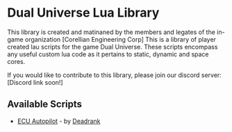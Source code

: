 # Dual Universe Lua Library
This library is created and matinaned by the members and legates of the in-game organization [Corellian Engineering Corp]
This is a library of player created lau scripts for the game Dual Universe. These scripts encompass any useful custom lua code as it pertains to static, dynamic and space cores.

If you would like to contribute to this library, please join our discord server: [Discord link soon!]

## Available Scripts
 * [ECU Autopilot](https://github.com/Zer0Krypt/dual-universe-lua-library/blob/master/dynamic-core-unit/ECU-Autopilot.lua) - by [Deadrank](https://community.dualthegame.com/accounts/profile/62565/)